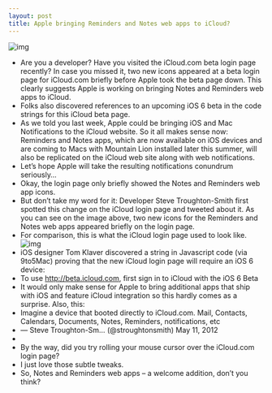 ```yaml
---
layout: post
title: Apple bringing Reminders and Notes web apps to iCloud?
---
```

![img](http://media.idownloadblog.com/wp-content/uploads/2012/05/Notes-Reminders-iCloud.jpg)
* Are you a developer? Have you visited the iCloud.com beta login page recently? In case you missed it, two new icons appeared at a beta login page for iCloud.com briefly before Apple took the beta page down. This clearly suggests Apple is working on bringing Notes and Reminders web apps to iCloud.
* Folks also discovered references to an upcoming iOS 6 beta in the code strings for this iCloud beta page.
* As we told you last week, Apple could be bringing iOS and Mac Notifications to the iCloud website. So it all makes sense now: Reminders and Notes apps, which are now available on iOS devices and are coming to Macs with Mountain Lion installed later this summer, will also be replicated on the iCloud web site along with web notifications.
* Let’s hope Apple will take the resulting notifications conundrum seriously…
* Okay, the login page only briefly showed the Notes and Reminders web app icons.
* But don’t take my word for it: Developer Steve Troughton-Smith first spotted this change on the iCloud login page and tweeted about it. As you can see on the image above, two new icons for the Reminders and Notes web apps appeared briefly on the login page.
* For comparison, this is what the iCloud login page used to look like.
![img](http://media.idownloadblog.com/wp-content/uploads/2012/05/Old-iCloud-login-page.jpg)
* iOS designer Tom Klaver discovered a string in Javascript code (via 9to5Mac) proving that the new iCloud login page will require an iOS 6 device:
* To use http://beta.icloud.com, first sign in to iCloud with the iOS 6 Beta
* It would only make sense for Apple to bring additional apps that ship with iOS and feature iCloud integration so this hardly comes as a surprise. Also, this:
* Imagine a device that booted directly to iCloud.com. Mail, Contacts, Calendars, Documents, Notes, Reminders, notifications, etc
* — Steve Troughton-Sm… (@stroughtonsmith) May 11, 2012
*  
* By the way, did you try rolling your mouse cursor over the iCloud.com login page?
* I just love those subtle tweaks.
* So, Notes and Reminders web apps – a welcome addition, don’t you think?

